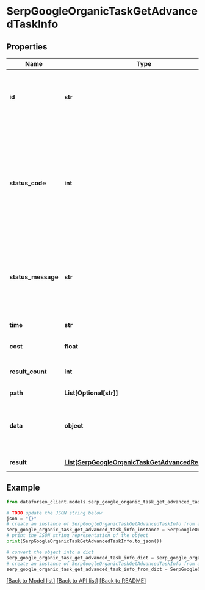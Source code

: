 # SerpGoogleOrganicTaskGetAdvancedTaskInfo


## Properties

Name | Type | Description | Notes
------------ | ------------- | ------------- | -------------
**id** | **str** | task identifier unique task identifier in our system in the UUID format | [optional] 
**status_code** | **int** | status code of the task generated by DataForSEO, can be within the following range: 10000-60000 you can find the full list of the response codes here | [optional] 
**status_message** | **str** | informational message of the task you can find the full list of general informational messages here | [optional] 
**time** | **str** | execution time, seconds | [optional] 
**cost** | **float** | total tasks cost, USD | [optional] 
**result_count** | **int** | number of elements in the result array | [optional] 
**path** | **List[Optional[str]]** | URL path | [optional] 
**data** | **object** | contains the same parameters that you specified in the POST request | [optional] 
**result** | [**List[SerpGoogleOrganicTaskGetAdvancedResultInfo]**](SerpGoogleOrganicTaskGetAdvancedResultInfo.md) | array of results | [optional] 

## Example

```python
from dataforseo_client.models.serp_google_organic_task_get_advanced_task_info import SerpGoogleOrganicTaskGetAdvancedTaskInfo

# TODO update the JSON string below
json = "{}"
# create an instance of SerpGoogleOrganicTaskGetAdvancedTaskInfo from a JSON string
serp_google_organic_task_get_advanced_task_info_instance = SerpGoogleOrganicTaskGetAdvancedTaskInfo.from_json(json)
# print the JSON string representation of the object
print(SerpGoogleOrganicTaskGetAdvancedTaskInfo.to_json())

# convert the object into a dict
serp_google_organic_task_get_advanced_task_info_dict = serp_google_organic_task_get_advanced_task_info_instance.to_dict()
# create an instance of SerpGoogleOrganicTaskGetAdvancedTaskInfo from a dict
serp_google_organic_task_get_advanced_task_info_from_dict = SerpGoogleOrganicTaskGetAdvancedTaskInfo.from_dict(serp_google_organic_task_get_advanced_task_info_dict)
```
[[Back to Model list]](../README.md#documentation-for-models) [[Back to API list]](../README.md#documentation-for-api-endpoints) [[Back to README]](../README.md)


